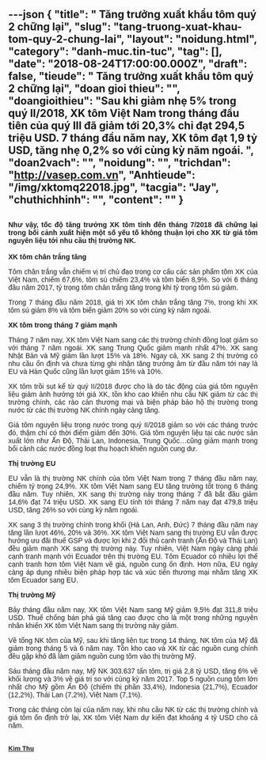 ---json
{
    "title": " Tăng trưởng xuất khẩu tôm quý 2 chững lại",
    "slug": "tang-truong-xuat-khau-tom-quy-2-chung-lai",
    "layout": "noidung.html",
    "category": "danh-muc.tin-tuc",
    "tag": [],
    "date": "2018-08-24T17:00:00.000Z",
    "draft": false,
    "tieude": " Tăng trưởng xuất khẩu tôm quý 2 chững lại",
    "doan gioi thieu": "",
    "doangioithieu": "Sau khi giảm nhẹ 5% trong quý II/2018, XK tôm Việt Nam trong tháng đầu tiên của quý III đã giảm tới 20,3% chỉ đạt 294,5 triệu USD. 7 tháng đầu năm nay, XK tôm đạt 1,9 tỷ USD, tăng nhẹ 0,2% so với cùng kỳ năm ngoái. ",
    "doan2vach": "",
    "noidung": "",
    "trichdan": "http://vasep.com.vn",
    "Anhtieude": "/img/xktomq22018.jpg",
    "tacgia": "Jay",
    "chuthichhinh": "",
    "__content__": ""
}
---
<div style="text-align:start">
<h2 style="text-align:justify"><span style="font-size:14px"><span style="color:#1b1b1b"><span style="font-family:Arial"><span style="background-color:#ffffff">Như vậy, tốc độ tăng trưởng XK t&ocirc;m t&iacute;nh đến th&aacute;ng 7/2018 đ&atilde; chững lại trong bối cảnh xuất hiện một số yếu tố kh&ocirc;ng thuận lợi cho XK từ gi&aacute; t&ocirc;m nguy&ecirc;n liệu tới nhu cầu thị trường NK.</span></span></span></span></h2>

<div style="text-align:justify">
<p style="margin-left:0in; margin-right:0in; text-align:justify"><span style="font-size:14px"><span style="color:#1b1b1b"><span style="font-family:Arial"><span style="background-color:#ffffff"><strong>XK t&ocirc;m ch&acirc;n trắng tăng</strong></span></span></span></span></p>

<p style="margin-left:0in; margin-right:0in; text-align:justify"><span style="font-size:14px"><span style="color:#1b1b1b"><span style="font-family:Arial"><span style="background-color:#ffffff">T&ocirc;m ch&acirc;n trắng vẫn chiếm vị tr&iacute; chủ đạo trong cơ cấu c&aacute;c sản phẩm t&ocirc;m XK của Việt Nam, chiếm 67,6%, t&ocirc;m s&uacute; chiếm 23,4% v&agrave; t&ocirc;m biển 8,9%. So với 6 th&aacute;ng đầu năm 2017, tỷ trọng t&ocirc;m ch&acirc;n trắng tăng trong khi tỷ trọng t&ocirc;m s&uacute; giảm.</span></span></span></span></p>

<p style="margin-left:0in; margin-right:0in; text-align:justify"><span style="font-size:14px"><span style="color:#1b1b1b"><span style="font-family:Arial"><span style="background-color:#ffffff">Trong 7 th&aacute;ng đầu năm 2018, gi&aacute; trị XK t&ocirc;m ch&acirc;n trắng tăng 7%, trong khi XK t&ocirc;m s&uacute; giảm 8% v&agrave; t&ocirc;m biển giảm 20% so với c&ugrave;ng kỳ năm ngo&aacute;i.</span></span></span></span></p>

<p style="margin-left:0in; margin-right:0in; text-align:justify"><span style="font-size:14px"><span style="color:#1b1b1b"><span style="font-family:Arial"><span style="background-color:#ffffff"><strong>XK t&ocirc;m trong th&aacute;ng 7 giảm mạnh</strong></span></span></span></span></p>

<p style="margin-left:0in; margin-right:0in; text-align:justify"><span style="font-size:14px"><span style="color:#1b1b1b"><span style="font-family:Arial"><span style="background-color:#ffffff">Th&aacute;ng 7 năm nay, XK t&ocirc;m Việt Nam sang c&aacute;c thị trường ch&iacute;nh đồng loạt giảm so với th&aacute;ng 7 năm ngo&aacute;i. XK sang Trung Quốc giảm mạnh nhất 47%. XK sang Nhật Bản v&agrave; Mỹ giảm lần lượt 15% v&agrave; 18%. Ngay cả, XK sang 2 thị trường c&oacute; nhu cầu ổn định v&agrave; chưa từng ghi nhận tăng trưởng &acirc;m từ đầu năm tới nay l&agrave; EU v&agrave; H&agrave;n Quốc cũng lần lượt giảm 15% v&agrave; 10%.</span></span></span></span></p>

<p style="margin-left:0in; margin-right:0in; text-align:justify"><span style="font-size:14px"><span style="color:#1b1b1b"><span style="font-family:Arial"><span style="background-color:#ffffff">XK t&ocirc;m trồi sụt kể từ qu&yacute; II/2018 được cho l&agrave; do t&aacute;c động của gi&aacute; t&ocirc;m nguy&ecirc;n liệu giảm ảnh hưởng tới gi&aacute; XK, tồn kho cao khiến nhu cầu NK giảm từ c&aacute;c thị trường ch&iacute;nh, c&aacute;c r&agrave;o cản thương mại v&agrave; biện ph&aacute;p bảo hộ thị trường trong nước từ c&aacute;c thị trường NK ch&iacute;nh ng&agrave;y c&agrave;ng tăng.</span></span></span></span></p>

<p style="margin-left:0in; margin-right:0in; text-align:justify"><span style="font-size:14px"><span style="color:#1b1b1b"><span style="font-family:Arial"><span style="background-color:#ffffff">Gi&aacute; t&ocirc;m nguy&ecirc;n liệu trong nước trong qu&yacute; II/2018 giảm so với c&aacute;c th&aacute;ng trước đ&oacute;, thậm ch&iacute; c&oacute; thời điểm giảm đến 30%. Gi&aacute; t&ocirc;m nguy&ecirc;n liệu tại c&aacute;c nước sản xuất lớn như Ấn Độ, Th&aacute;i Lan, Indonesia, Trung Quốc&hellip;cũng giảm mạnh trong bối cảnh c&aacute;c nước đồng loạt thu hoạch khiến nguồn cung dư.</span></span></span></span></p>

<p style="margin-left:0in; margin-right:0in; text-align:justify"><span style="font-size:14px"><span style="color:#1b1b1b"><span style="font-family:Arial"><span style="background-color:#ffffff"><strong>Thị trường EU</strong></span></span></span></span></p>

<p style="margin-left:0in; margin-right:0in; text-align:justify"><span style="font-size:14px"><span style="color:#1b1b1b"><span style="font-family:Arial"><span style="background-color:#ffffff">EU vẫn l&agrave; thị trường NK ch&iacute;nh của t&ocirc;m Việt Nam trong 7 th&aacute;ng đầu năm nay, chiếm tỷ trọng 24,9%. XK t&ocirc;m Việt Nam sang EU tăng trưởng tốt trong 6 th&aacute;ng đầu năm. Tuy nhi&ecirc;n, XK sang thị trường n&agrave;y trong th&aacute;ng 7 đ&atilde; bắt đầu giảm 14,6% đạt 74 triệu USD. XK sang EU t&iacute;nh tới th&aacute;ng 7 năm nay đạt 479,8 triệu USD, tăng 26% so với c&ugrave;ng kỳ năm ngo&aacute;i.</span></span></span></span></p>

<p style="margin-left:0in; margin-right:0in; text-align:justify"><span style="font-size:14px"><span style="color:#1b1b1b"><span style="font-family:Arial"><span style="background-color:#ffffff">XK sang 3 thị trường ch&iacute;nh trong khối (H&agrave; Lan, Anh, Đức) 7 th&aacute;ng đầu năm nay tăng lần lượt 46%, 20% v&agrave; 36%. XK t&ocirc;m Việt Nam sang thị trường EU vẫn được hưởng ưu đ&atilde;i thuế GSP v&agrave; được lợi khi 2 đối thủ cạnh tranh (Ấn Độ v&agrave; Th&aacute;i Lan) đều giảm mạnh XK sang thị trường n&agrave;y. Tuy nhi&ecirc;n, Việt Nam ng&agrave;y c&agrave;ng phải cạnh tranh mạnh với Ecuador tr&ecirc;n thị trường EU. T&ocirc;m Ecuador c&oacute; nhiều lợi thế cạnh tranh hơn t&ocirc;m Việt Nam về gi&aacute;, nguồn cung ổn định. Hơn nữa, EU ng&agrave;y c&agrave;ng &aacute;p dụng nhiều biện ph&aacute;p hợp t&aacute;c v&agrave; x&uacute;c tiến thương mại nhằm tăng XK t&ocirc;m Ecuador sang EU.</span></span></span></span></p>

<p style="margin-left:0in; margin-right:0in; text-align:justify"><span style="font-size:14px"><span style="color:#1b1b1b"><span style="font-family:Arial"><span style="background-color:#ffffff"><strong>Thị trường Mỹ</strong></span></span></span></span></p>

<p style="margin-left:0in; margin-right:0in; text-align:justify"><span style="font-size:14px"><span style="color:#1b1b1b"><span style="font-family:Arial"><span style="background-color:#ffffff">Bảy th&aacute;ng đầu năm nay, XK t&ocirc;m Việt Nam sang Mỹ giảm 9,5% đạt 311,8 triệu USD. Thuế chống b&aacute;n ph&aacute; gi&aacute; tăng cao được cho l&agrave; một trong những nguy&ecirc;n nh&acirc;n khiến XK t&ocirc;m Việt Nam sang thị trường n&agrave;y giảm.</span></span></span></span></p>

<p style="margin-left:0in; margin-right:0in; text-align:justify"><span style="font-size:14px"><span style="color:#1b1b1b"><span style="font-family:Arial"><span style="background-color:#ffffff">Về tổng NK t&ocirc;m của Mỹ, sau khi tăng li&ecirc;n tục trong 14 th&aacute;ng, NK t&ocirc;m của Mỹ đ&atilde; giảm trong th&aacute;ng 5 v&agrave; 6 năm nay. Tồn kho cao v&agrave; XK từ c&aacute;c nguồn cung ch&iacute;nh đều gặp kh&oacute; đ&atilde; l&agrave;m giảm nguồn cung t&ocirc;m v&agrave;o thị trường Mỹ.</span></span></span></span></p>

<p style="margin-left:0in; margin-right:0in; text-align:justify"><span style="font-size:14px"><span style="color:#1b1b1b"><span style="font-family:Arial"><span style="background-color:#ffffff">S&aacute;u th&aacute;ng đầu năm nay, Mỹ NK 303.637 tấn t&ocirc;m, trị gi&aacute; 2,8 tỷ USD, tăng 6% về khối lượng v&agrave; 3% về gi&aacute; trị so với c&ugrave;ng kỳ năm 2017. Top 5 nguồn cung t&ocirc;m lớn nhất cho Mỹ gồm Ấn Độ (chiếm thị phần 33,4%), Indonesia (21,7%), Ecuador (12,2%), Th&aacute;i Lan (7,2%), Việt Nam (7,1%).</span></span></span></span></p>

<p style="margin-left:0in; margin-right:0in; text-align:justify"><span style="font-size:14px"><span style="color:#1b1b1b"><span style="font-family:Arial"><span style="background-color:#ffffff">Trong c&aacute;c th&aacute;ng c&ograve;n lại của năm nay, khi nhu cầu NK từ c&aacute;c thị trường ch&iacute;nh v&agrave; gi&aacute; t&ocirc;m ổn định trở lại, XK t&ocirc;m Việt Nam dự kiến đạt khoảng 4 tỷ&nbsp;USD cho cả năm.</span></span></span></span></p>
</div>
</div>

<div style="text-align:start">&nbsp;</div>

<div style="text-align:left"><span style="font-size:14px"><span style="color:#1b1b1b"><span style="font-family:Arial"><span style="background-color:#ffffff"><a class="TitleAuthor" href="http://vasep.com.vn/714/Ban-Bien-Tap/BTV-Phung-Thi-Kim-Thu.htm" id="tooltip_TinAuthorNew714" style="transition:color 0.3s ease-out 0s; text-decoration:underline; font:bold 13px/16px Arial; color:#1b1b1b">Kim Thu</a></span></span></span></span></div>
